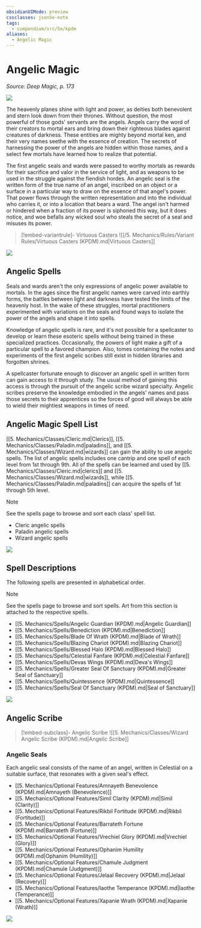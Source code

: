 ```yaml
---
obsidianUIMode: preview
cssclasses: json5e-note
tags:
  - compendium/src/5e/kpdm
aliases:
  - Angelic Magic
---
```

# Angelic Magic
*Source: Deep Magic, p. 173* 

![](https://raw.githubusercontent.com/TheGiddyLimit/homebrew/master/_img/KPDM/full/001-0492.webp#center)

The heavenly planes shine with light and power, as deities both benevolent and stern look down from their thrones. Without question, the most powerful of those gods' servants are the angels. Angels carry the word of their creators to mortal ears and bring down their righteous blades against creatures of darkness. These entities are mighty beyond mortal ken, and their very names seethe with the essence of creation. The secrets of harnessing the power of the angels are hidden within those names, and a select few mortals have learned how to realize that potential.

The first angelic seals and wards were passed to worthy mortals as rewards for their sacrifice and valor in the service of light, and as weapons to be used in the struggle against the fiendish hordes. An angelic seal is the written form of the true name of an angel, inscribed on an object or a surface in a particular way to draw on the essence of that angel's power. That power flows through the written representation and into the individual who carries it, or into a location that bears a ward. The angel isn't harmed or hindered when a fraction of its power is siphoned this way, but it does notice, and woe befalls any wicked soul who steals the secret of a seal and misuses its power.

> [!embed-variantrule]- Virtuous Casters
> ![[/5. Mechanics/Rules/Variant Rules/Virtuous Casters (KPDM).md\|Virtuous Casters]]

![](https://raw.githubusercontent.com/TheGiddyLimit/homebrew/master/_img/KPDM/0040.webp#center)

## Angelic Spells

Seals and wards aren't the only expressions of angelic power available to mortals. In the ages since the first angelic names were carved into earthly forms, the battles between light and darkness have tested the limits of the heavenly host. In the wake of these struggles, mortal practitioners experimented with variations on the seals and found ways to isolate the power of the angels and shape it into spells.

Knowledge of angelic spells is rare, and it's not possible for a spellcaster to develop or learn these esoteric spells without being trained in these specialized practices. Occasionally, the powers of light make a gift of a particular spell to a favored champion. Also, tomes containing the notes and experiments of the first angelic scribes still exist in hidden libraries and forgotten shrines.

A spellcaster fortunate enough to discover an angelic spell in written form can gain access to it through study. The usual method of gaining this access is through the pursuit of the angelic scribe wizard specialty. Angelic scribes preserve the knowledge embodied in the angels' names and pass those secrets to their apprentices so the forces of good will always be able to wield their mightiest weapons in times of need.

## Angelic Magic Spell List

[[5. Mechanics/Classes/Cleric.md\|Clerics]], [[5. Mechanics/Classes/Paladin.md\|paladins]], and [[5. Mechanics/Classes/Wizard.md\|wizards]] can gain the ability to use angelic spells. The list of angelic spells includes one cantrip and one spell of each level from 1st through 9th. All of the spells can be learned and used by [[5. Mechanics/Classes/Cleric.md\|clerics]] and [[5. Mechanics/Classes/Wizard.md\|wizards]], while [[5. Mechanics/Classes/Paladin.md\|paladins]] can acquire the spells of 1st through 5th level.

> [!note]
> See the spells page to browse and sort each class' spell list.

- Cleric angelic spells  
- Paladin angelic spells  
- Wizard angelic spells  

![](https://raw.githubusercontent.com/TheGiddyLimit/homebrew/master/_img/KPDM/0041.webp#center)

## Spell Descriptions

The following spells are presented in alphabetical order.

> [!note]
> See the spells page to browse and sort spells. Art from this section is attached to the respective spells.

- [[5. Mechanics/Spells/Angelic Guardian (KPDM).md\|Angelic Guardian]]  
- [[5. Mechanics/Spells/Benediction (KPDM).md\|Benediction]]  
- [[5. Mechanics/Spells/Blade Of Wrath (KPDM).md\|Blade of Wrath]]  
- [[5. Mechanics/Spells/Blazing Chariot (KPDM).md\|Blazing Chariot]]  
- [[5. Mechanics/Spells/Blessed Halo (KPDM).md\|Blessed Halo]]  
- [[5. Mechanics/Spells/Celestial Fanfare (KPDM).md\|Celestial Fanfare]]  
- [[5. Mechanics/Spells/Devas Wings (KPDM).md\|Deva's Wings]]  
- [[5. Mechanics/Spells/Greater Seal Of Sanctuary (KPDM).md\|Greater Seal of Sanctuary]]  
- [[5. Mechanics/Spells/Quintessence (KPDM).md\|Quintessence]]  
- [[5. Mechanics/Spells/Seal Of Sanctuary (KPDM).md\|Seal of Sanctuary]]  

![](https://raw.githubusercontent.com/TheGiddyLimit/homebrew/master/_img/KPDM/0042.webp#center)

## Angelic Scribe

> [!embed-subclass]- Angelic Scribe
> ![[5. Mechanics/Classes/Wizard Angelic Scribe (KPDM).md\|Angelic Scribe]]

### Angelic Seals

Each angelic seal consists of the name of an angel, written in Celestial on a suitable surface, that resonates with a given seal's effect.

- [[5. Mechanics/Optional Features/Amnayeth Benevolence (KPDM).md\|Amnayeth (Benevolence)]]  
- [[5. Mechanics/Optional Features/Simil Clarity (KPDM).md\|Simil (Clarity)]]  
- [[5. Mechanics/Optional Features/Rikbil Fortitude (KPDM).md\|Rikbil (Fortitude)]]  
- [[5. Mechanics/Optional Features/Barrateth Fortune (KPDM).md\|Barrateth (Fortune)]]  
- [[5. Mechanics/Optional Features/Vrechiel Glory (KPDM).md\|Vrechiel (Glory)]]  
- [[5. Mechanics/Optional Features/Ophanim Humility (KPDM).md\|Ophanim (Humility)]]  
- [[5. Mechanics/Optional Features/Chamule Judgment (KPDM).md\|Chamule (Judgment)]]  
- [[5. Mechanics/Optional Features/Jelaal Recovery (KPDM).md\|Jelaal (Recovery)]]  
- [[5. Mechanics/Optional Features/Iaothe Temperance (KPDM).md\|Iaothe (Temperance)]]  
- [[5. Mechanics/Optional Features/Xapanie Wrath (KPDM).md\|Xapanie (Wrath)]]  

![](https://raw.githubusercontent.com/TheGiddyLimit/homebrew/master/_img/KPDM/0043.webp#center)
